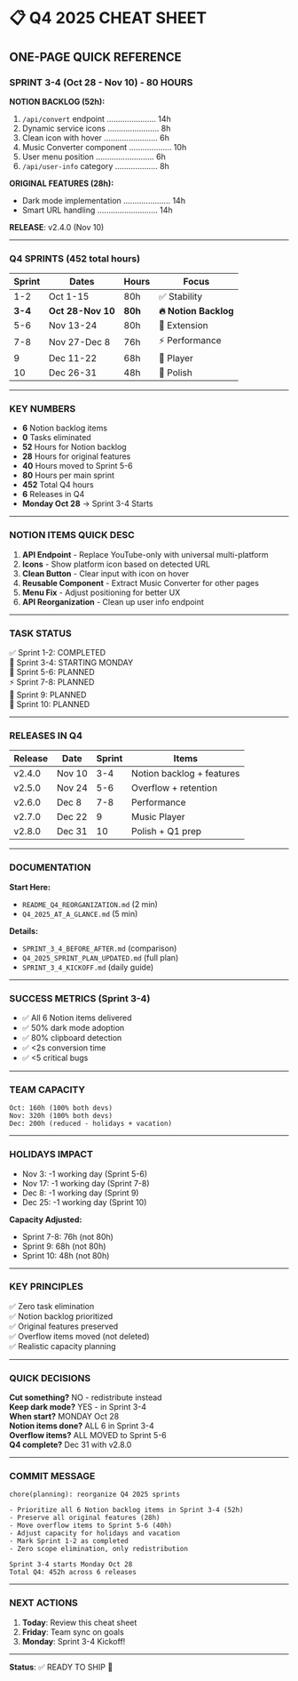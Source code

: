 # 📋 Q4 2025 CHEAT SHEET

## ONE-PAGE QUICK REFERENCE

### SPRINT 3-4 (Oct 28 - Nov 10) - 80 HOURS

**NOTION BACKLOG (52h):**
1. `/api/convert` endpoint ...................... 14h
2. Dynamic service icons ....................... 8h
3. Clean icon with hover ........................ 6h
4. Music Converter component ................... 10h
5. User menu position .......................... 6h
6. `/api/user-info` category ................... 8h

**ORIGINAL FEATURES (28h):**
- Dark mode implementation ..................... 14h
- Smart URL handling ........................... 14h

**RELEASE**: v2.4.0 (Nov 10)

---

### Q4 SPRINTS (452 total hours)

| Sprint | Dates | Hours | Focus |
|--------|-------|-------|-------|
| 1-2 | Oct 1-15 | 80h | ✅ Stability |
| **3-4** | **Oct 28-Nov 10** | **80h** | **🔥 Notion Backlog** |
| 5-6 | Nov 13-24 | 80h | 💎 Extension |
| 7-8 | Nov 27-Dec 8 | 76h | ⚡ Performance |
| 9 | Dec 11-22 | 68h | 🎵 Player |
| 10 | Dec 26-31 | 48h | 🎁 Polish |

---

### KEY NUMBERS

- **6** Notion backlog items
- **0** Tasks eliminated
- **52** Hours for Notion backlog
- **28** Hours for original features
- **40** Hours moved to Sprint 5-6
- **80** Hours per main sprint
- **452** Total Q4 hours
- **6** Releases in Q4
- **Monday Oct 28** → Sprint 3-4 Starts

---

### NOTION ITEMS QUICK DESC

1. **API Endpoint** - Replace YouTube-only with universal multi-platform
2. **Icons** - Show platform icon based on detected URL
3. **Clean Button** - Clear input with icon on hover
4. **Reusable Component** - Extract Music Converter for other pages
5. **Menu Fix** - Adjust positioning for better UX
6. **API Reorganization** - Clean up user info endpoint

---

### TASK STATUS

✅ Sprint 1-2: COMPLETED  
🚀 Sprint 3-4: STARTING MONDAY  
💎 Sprint 5-6: PLANNED  
⚡ Sprint 7-8: PLANNED  
🎵 Sprint 9: PLANNED  
🎁 Sprint 10: PLANNED  

---

### RELEASES IN Q4

| Release | Date | Sprint | Items |
|---------|------|--------|-------|
| v2.4.0 | Nov 10 | 3-4 | Notion backlog + features |
| v2.5.0 | Nov 24 | 5-6 | Overflow + retention |
| v2.6.0 | Dec 8 | 7-8 | Performance |
| v2.7.0 | Dec 22 | 9 | Music Player |
| v2.8.0 | Dec 31 | 10 | Polish + Q1 prep |

---

### DOCUMENTATION

**Start Here:**
- `README_Q4_REORGANIZATION.md` (2 min)
- `Q4_2025_AT_A_GLANCE.md` (5 min)

**Details:**
- `SPRINT_3_4_BEFORE_AFTER.md` (comparison)
- `Q4_2025_SPRINT_PLAN_UPDATED.md` (full plan)
- `SPRINT_3_4_KICKOFF.md` (daily guide)

---

### SUCCESS METRICS (Sprint 3-4)

- ✅ All 6 Notion items delivered
- ✅ 50% dark mode adoption
- ✅ 80% clipboard detection
- ✅ <2s conversion time
- ✅ <5 critical bugs

---

### TEAM CAPACITY

```
Oct: 160h (100% both devs)
Nov: 320h (100% both devs)
Dec: 200h (reduced - holidays + vacation)
```

---

### HOLIDAYS IMPACT

- Nov 3: -1 working day (Sprint 5-6)
- Nov 17: -1 working day (Sprint 7-8)
- Dec 8: -1 working day (Sprint 9)
- Dec 25: -1 working day (Sprint 10)

**Capacity Adjusted:**
- Sprint 7-8: 76h (not 80h)
- Sprint 9: 68h (not 80h)
- Sprint 10: 48h (not 80h)

---

### KEY PRINCIPLES

✅ Zero task elimination  
✅ Notion backlog prioritized  
✅ Original features preserved  
✅ Overflow items moved (not deleted)  
✅ Realistic capacity planning  

---

### QUICK DECISIONS

**Cut something?** NO - redistribute instead  
**Keep dark mode?** YES - in Sprint 3-4  
**When start?** MONDAY Oct 28  
**Notion items done?** ALL 6 in Sprint 3-4  
**Overflow items?** ALL MOVED to Sprint 5-6  
**Q4 complete?** Dec 31 with v2.8.0  

---

### COMMIT MESSAGE

```
chore(planning): reorganize Q4 2025 sprints

- Prioritize all 6 Notion backlog items in Sprint 3-4 (52h)
- Preserve all original features (28h)
- Move overflow items to Sprint 5-6 (40h)
- Adjust capacity for holidays and vacation
- Mark Sprint 1-2 as completed
- Zero scope elimination, only redistribution

Sprint 3-4 starts Monday Oct 28
Total Q4: 452h across 6 releases
```

---

### NEXT ACTIONS

1. **Today**: Review this cheat sheet
2. **Friday**: Team sync on goals
3. **Monday**: Sprint 3-4 Kickoff!

---

**Status**: ✅ READY TO SHIP 🚀

